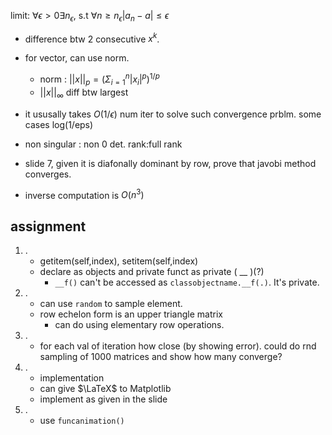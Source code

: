 limit: $\forall \epsilon>0 \exists n_\epsilon,$ s.t $\forall n \ge n_\epsilon |a_n-a|\le\epsilon$

- difference btw 2 consecutive $x^k$.
- for vector, can use norm.
  - norm : $|| x ||_p = (\Sigma^n_{i=1} |x_i|^p)^{1/p}$
  - $||x||_\infty$ diff btw largest
- it ususally takes $O(1/\epsilon)$ num iter to solve such convergence prblm. some cases log(1/eps)
- non singular : non 0 det. rank:full rank
- slide 7, given it is diafonally dominant by row, prove that javobi method converges.

- inverse computation is $O(n^3)$

## assignment
1. .
   - getitem(self,index), setitem(self,index)
   - declare as objects and private funct as private ( __ )(?)
     - `__f()` can't be accessed as `classobjectname.__f(.)`. It's private.
2. .
   - can use `random` to sample element.
   - row echelon form is an upper triangle matrix
     - can do using elementary row operations. 
3. .
   - for each val of iteration how close (by showing error). could do rnd sampling of 1000 matrices and show how many converge?
4. .
   - implementation
   - can give $\LaTeX$ to Matplotlib
   - implement as given in the slide
5. .
   - use `funcanimation()` <!--  -->